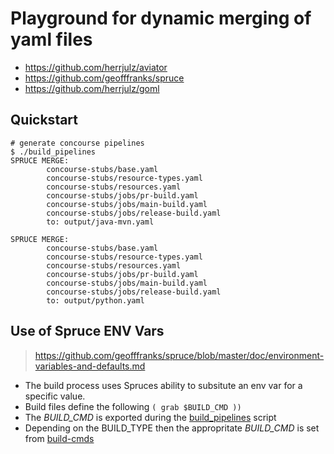 # Playground for dynamic merging of yaml files

- https://github.com/herrjulz/aviator
- https://github.com/geofffranks/spruce
- https://github.com/herrjulz/goml

## Quickstart
```
# generate concourse pipelines
$ ./build_pipelines
SPRUCE MERGE:
        concourse-stubs/base.yaml
        concourse-stubs/resource-types.yaml
        concourse-stubs/resources.yaml
        concourse-stubs/jobs/pr-build.yaml
        concourse-stubs/jobs/main-build.yaml
        concourse-stubs/jobs/release-build.yaml
        to: output/java-mvn.yaml

SPRUCE MERGE:
        concourse-stubs/base.yaml
        concourse-stubs/resource-types.yaml
        concourse-stubs/resources.yaml
        concourse-stubs/jobs/pr-build.yaml
        concourse-stubs/jobs/main-build.yaml
        concourse-stubs/jobs/release-build.yaml
        to: output/python.yaml
```

## Use of Spruce ENV Vars
> https://github.com/geofffranks/spruce/blob/master/doc/environment-variables-and-defaults.md
- The build process uses Spruces ability to subsitute an env var for a specific value.
- Build files define the following `( grab $BUILD_CMD ))`
- The *BUILD_CMD* is exported during the [build_pipelines](build_pipelines) script
- Depending on the BUILD_TYPE then the appropritate *BUILD_CMD* is set from [build-cmds](build-cmds)
